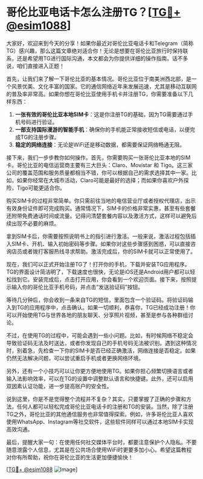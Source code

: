 # 哥伦比亚电话卡怎么注册TG？[[TG💪+ @esim1088](https://t.me/s/esim1088)]

大家好，欢迎来到今天的分享！如果你最近对哥伦比亚电话卡和Telegram（简称TG）感兴趣，那么这篇文章绝对适合你！无论是想要在哥伦比亚旅行时保持联系，还是希望用TG进行国际沟通，本文都会为你提供详细的操作指南。话不多说，咱们直接进入正题！

首先，让我们来了解一下哥伦比亚的基本情况。哥伦比亚位于南美洲西北部，是一个风景优美、文化丰富的国家。它的通信网络近年来发展迅速，尤其是移动互联网的普及率非常高。如果你想在哥伦比亚使用手机卡并注册TG，你需要准备以下几样东西：

1. **一张有效的哥伦比亚本地SIM卡**：这是你注册TG的基础，因为TG需要通过手机号码进行验证。
2. **一部支持国际漫游的智能手机**：确保你的手机能正常接收短信或电话，以便完成TG的注册步骤。
3. **稳定的网络连接**：无论是WiFi还是移动数据，都需要保证网络畅通无阻。

接下来，我们一步步教你如何操作。首先，你需要购买一张哥伦比亚本地的SIM卡。哥伦比亚的电信运营商主要有三大巨头：Claro、Movistar 和 Tigo。这三家公司的覆盖范围和服务质量都相当不错，你可以根据自己的需求选择其中一家。比如，如果你经常在大城市活动，Claro可能是最好的选择；而如果你喜欢户外探险，Tigo可能更适合你。

购买SIM卡的过程非常简单。你只需前往当地的电信营业厅或者授权代理店，出示有效身份证件即可完成购买。通常情况下，SIM卡的价格非常实惠，甚至有些套餐还附带免费通话时间或流量。记得问清楚套餐内容以及激活方式，这样可以避免后续出现不必要的麻烦。

拿到SIM卡后，你需要按照说明书上的指引进行激活。一般来说，激活过程包括插入SIM卡、开机、输入初始密码等步骤。如果你对这些步骤感到困惑，可以直接咨询店员或者拨打客服热线寻求帮助。激活完成后，你的SIM卡就可以正常使用了。

现在，我们可以正式开始注册TG了！打开你的手机，下载并安装TG应用程序。TG的界面设计简洁明了，下载速度也很快，无论是iOS还是Android用户都可以轻松找到它。安装完成后，点击打开应用，你会看到一个欢迎页面。接下来，按照提示输入你的哥伦比亚手机号码，并点击“发送验证码”按钮。

等待几分钟后，你会收到一条来自TG的短信，里面包含一个验证码。将验证码输入到TG的应用程序中，点击确认。如果一切顺利，恭喜你，TG已经成功注册！你可以开始使用TG与世界各地的朋友聊天、分享照片视频，甚至是参与各种群组讨论。

不过，在使用TG的过程中，可能会遇到一些小问题。比如，有时候网络不稳定会导致验证码无法及时送达，或者你发现自己的手机号码无法被识别。遇到这种情况时，别着急，先检查一下你的SIM卡是否已经正确激活，网络连接是否稳定。如果仍然无法解决问题，可以尝试重启手机或者更换网络环境。

另外，还有一个小技巧可以让你更方便地使用TG。如果你担心频繁切换语言或者输入法影响效率，可以在TG的设置中调整默认语言和快捷键。此外，还可以启用双因素认证功能，进一步提高账户的安全性。

说到这里，你是不是觉得整个流程并不复杂？其实，只要掌握了正确的步骤和方法，任何人都可以轻松完成哥伦比亚电话卡的注册和TG的安装。当然，除了注册TG之外，哥伦比亚的其他通信服务也非常值得探索。例如，许多哥伦比亚人喜欢使用WhatsApp、Instagram等社交软件，这些软件同样可以通过本地SIM卡实现高效沟通。

最后，提醒大家一句：在使用任何社交媒体平台时，都要注意保护个人隐私。不要随意泄露个人信息，尤其是在公共场合使用WiFi时更要多加小心。希望这篇教程对你有所帮助，祝你在哥伦比亚的生活更加便捷愉快！

[[TG💪+ @esim1088](https://t.me/s/esim1088) ![Image](https://i.postimg.cc/4NQfJmqS/Snipaste-2025-05-13-00-14-12.png)]